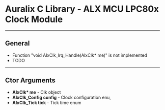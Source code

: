 # Auralix C Library - ALX MCU LPC80x Clock Module
---
## General
- Function "void AlxClk_Irq_Handle(AlxClk* me)" is not implemented
- TODO
---
## Ctor Arguments
- __AlxClk* me__ - Clk object
- __AlxClk_Config config__ - Clock configuration enu,
- __AlxClk_Tick tick__ - Tick time enum
